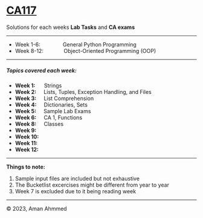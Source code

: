 # [CA117](https://ca117.computing.dcu.ie/)

Solutions for each weeks **Lab Tasks** and **CA exams**

---

* Week 1-6: 	&emsp;&emsp;&emsp;&emsp;General Python Programming
* Week 8-12:&nbsp;&nbsp;	&emsp;&emsp;&emsp;Object-Oriented Programming (OOP)

---

##### Topics covered each week:

* **Week 1:**		&nbsp;&nbsp;&nbsp;&nbsp;&nbsp;Strings
* **Week 2:**		&nbsp;&nbsp;&nbsp;&nbsp;Lists, Tuples, Exception Handling, and Files
* **Week 3:**		&nbsp;&nbsp;&nbsp;&nbsp;List Comprehension
* **Week 4:**		&nbsp;&nbsp;&nbsp;&nbsp;Dictionaries, Sets
* **Week 5:**		&nbsp;&nbsp;&nbsp;&nbsp;Sample Lab Exams
* **Week 6:**		&nbsp;&nbsp;&nbsp;&nbsp;CA 1, Functions
* **Week 8:**		&nbsp;&nbsp;&nbsp;&nbsp;Classes
* **Week 9:**
* **Week 10:**
* **Week 11:**
* **Week 12:**

---

**Things to note:**

1. Sample input files are included but not exhaustive
2. The Bucketlist excercises might be different from year to year
3. Week 7 is excluded due to it being reading week

---

© 2023, Aman Ahmmed
